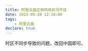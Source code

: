 ```yaml
---
title: 阿里云盘应用网络状况不佳
date: 2023-05-29 12:10:00
tags:
    - 阿里云盘
declare: true
---
```

时区不同步导致的问题，改回中国即可。
